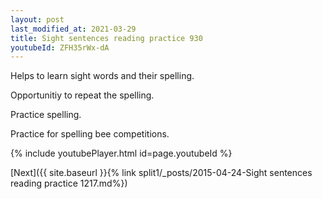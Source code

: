 ```yaml
---
layout: post
last_modified_at: 2021-03-29
title: Sight sentences reading practice 930
youtubeId: ZFH35rWx-dA
---
```

 
 
Helps to learn sight words and their spelling.

Opportunitiy to repeat the spelling. 

Practice spelling. 
 
Practice for spelling bee competitions. 
 
{% include youtubePlayer.html id=page.youtubeId %}
 
 

[Next]({{ site.baseurl }}{% link  split1/_posts/2015-04-24-Sight sentences reading practice 1217.md%})
 
